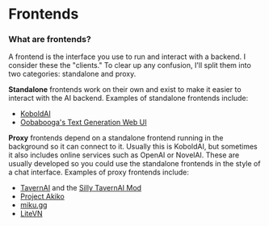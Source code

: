 # Frontends

### What are frontends?

A frontend is the interface you use to run and interact with a backend. I consider these the "clients." To clear up any confusion, I'll split them into two categories: standalone and proxy.

**Standalone** frontends work on their own and exist to make it easier to interact with the AI backend. Examples of standalone frontends include:
- [KoboldAI](https://github.com/KoboldAI/KoboldAI-Client)
- [Oobabooga's Text Generation Web UI](https://github.com/oobabooga/text-generation-webui)

**Proxy** frontends depend on a standalone frontend running in the background so it can connect to it. Usually this is KoboldAI, but sometimes it also includes online services such as OpenAI or NovelAI. These are usually developed so you could use the standalone frontends in the style of a chat interface. Examples of proxy frontends include:

- [TavernAI](https://github.com/TavernAI/TavernAI) and the [Silly TavernAI Mod](https://github.com/SillyLossy/TavernAI)
- [Project Akiko](https://github.com/Project-Akiko/Project-Akiko)
- [miku.gg](https://github.com/miku-gg/miku)
- [LiteVN](https://laika-ch.itch.io/laikas-litevn-ui-for-koboldai)
